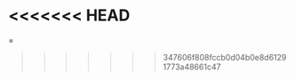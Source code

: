 <<<<<<< HEAD
===========================================================================
=

>>>>>>> 347606f808fccb0d04b0e8d61291773a48661c47
